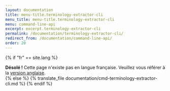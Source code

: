 ```yaml
---
layout: documentation
title: menu-title.terminology-extractor-cli
menu_title: menu-title.terminology-extractor-cli
menu: command-line-api
excerpt: excerpt.terminology-extractor-cli
permalink: /documentation/terminology-extractor-cli/
redirect_from: /documentation/command-line-api/
order: 20
---
```




{% if "fr" == site.lang %}
<div class="alert alert-warning" role="alert">
  <strong>Désolé ! </strong>Cette page n'existe pas en langue française. Veuillez vous référer à la <a href="{{ page.url }}"> version anglaise</a>.
</div>
{% else %}
  {% translate_file documentation/cmd-terminology-extractor-cli.md %}
{% endif %}
